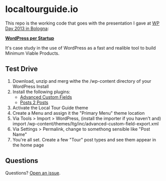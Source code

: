 localtourguide.io
======

This repo is the working code that goes with the presentation I gave at [WP Day 2013 in Bologna](http://www.wpday.it/):

**[WordPress per Startup](http://www.slideshare.net/pierobellomo/wp-per-startup/)**

It's case study in the use of WordPress as a fast and realible tool to build Minimum Viable Products.

Test Drive
------------
1. Download, unzip and merg withe the /wp-content directory of your WordPress Install
2. Install the following plugins:
    * [Advanced Custom Fields](http://wordpress.org/plugins/advanced-custom-fields/)
    * [Posts 2 Posts](http://wordpress.org/plugins/posts-to-posts/)    
3. Activate the Local Tour Guide theme
4. Create a Menu and assign it the "Primary Menu" theme location
5. Via Tools > Import > WordPress, (install the importer if you haven't and) import /wp-content/themes/ltg/inc/advanced-custom-field-export.xml
6. Via Settings > Permalink, change to somethong sensible like "Post Name"
7. You're all set. Create a few "Tour" post types and see them appear in the home page  

Questions
------------
Questions? [Open an issue](https://github.com/ptbello/localtourguide/issues/new). 